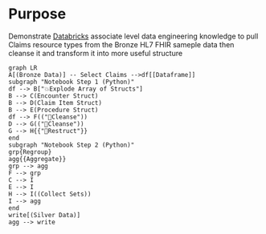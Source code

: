 # Purpose
Demonstrate [Databricks](https://www.databricks.com) associate level data engineering knowledge to pull Claims resource types from the Bronze HL7 FHIR sameple data then cleanse it and transform it into more useful structure

```mermaid
graph LR
A[(Bronze Data)] -- Select Claims -->df[[Dataframe]] 
subgraph "Notebook Step 1 (Python)"
df --> B["💥Explode Array of Structs"]
B --> C(Encounter Struct)
B --> D(Claim Item Struct)
B --> E(Procedure Struct)
df --> F(("🧹Cleanse"))
D --> G(("🧹Cleanse"))
G --> H{{"🧩Restruct"}}
end
subgraph "Notebook Step 2 (Python)"
grp{Regroup}
agg{{Aggregate}}
grp --> agg
F --> grp
C --> I
E --> I
H --> I((Collect Sets))
I --> agg
end
write[(Silver Data)]
agg --> write
```
